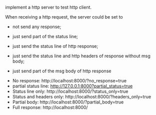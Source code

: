 implement a http server to test http client.

When receiving a http request, the server could be set to 

- not send any response;

- just send part of the status line;

- just send the status line of http response;

- just send the status line and http headers of response without msg body;

- just send part of the msg body of http response




* No response: http://localhost:8000/?no_response=true
* partial status line:  http://127.0.0.1:8000?partial_status=true
* Status line only: http://localhost:8000/?status_only=true
* Status and headers only: http://localhost:8000/?headers_only=true
* Partial body: http://localhost:8000/?partial_body=true
* Full response: http://localhost:8000/